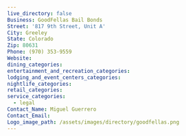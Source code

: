 ```yaml
---
live_directory: false
Business: GoodFellas Bail Bonds
Street: '817 9th Street, Unit A'
City: Greeley
State: Colorado
Zip: 80631
Phone: (970) 353-9559
Website:
dining_categories:
entertainment_and_recreation_categories:
lodging_and_event_centers_categories:
nightlife_categories:
retail_categories:
service_categories:
  - legal
Contact_Name: Miguel Guerrero
Contact_Email:
Logo_image_path: /assets/images/directory/goodfellas.png
---
```




